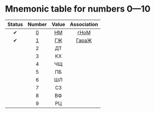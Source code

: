 # Mnemonic table for numbers 0&mdash;10

| Status | Number | Value | Association |
| :---: | :---: | :---: | :---: |
| &#10004; | [0](./0/) | [НМ](./0/) | [гНоМ](./0/) |
| &#10004; | [1](./1/) | [ГЖ](./1/) | [ГараЖ](./1/) |
| | 2 | ДТ | |
| | 3 | КХ | |
| | 4 | ЧЩ | |
| | 5 | ПБ | |
| | 6 | ШЛ | |
| | 7 | СЗ | |
| | 8 | ВФ | |
| | 9 | РЦ | |